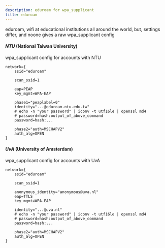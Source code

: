 ```yaml
---
description: eduroam for wpa_supplicant
title: eduroam
---
```

eduroam,
wifi at educational institutions all around the world,
but,
settings differ,
and noone gives a raw wpa_supplicant config

#### _NTU_ (National Taiwan University)

wpa_supplicant config for accounts with NTU

```
network={
    ssid="eduroam"

    scan_ssid=1

    eap=PEAP
    key_mgmt=WPA-EAP

    phase1="peaplabel=0"
    identity="...@eduroam.ntu.edu.tw"
    # echo -n "your password" | iconv -t utf16le | openssl md4
    # password=hash:output_of_above_command
    password=hash:...

    phase2="auth=MSCHAPV2"
    auth_alg=OPEN
}
```

#### _UvA_ (University of Amsterdam)

wpa_supplicant config for accounts with UvA

```
network={
    ssid="eduroam"

    scan_ssid=1

    anonymous_identity="anonymous@uva.nl"
    eap=TTLS
    key_mgmt=WPA-EAP

    identity="...@uva.nl"
    # echo -n "your password" | iconv -t utf16le | openssl md4
    # password=hash:output_of_above_command
    password=hash:...

    phase2="auth=MSCHAPV2"
    auth_alg=OPEN
}
```